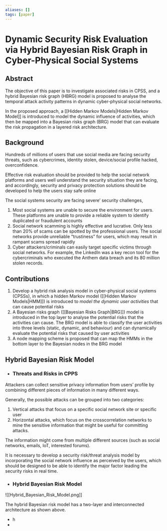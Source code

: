 ```yaml
---
aliases: []
tags: [paper]
---
```


# Dynamic Security Risk Evaluation via Hybrid Bayesian Risk Graph in Cyber-Physical Social Systems

## Abstract
The objective of this paper is to investigate associated risks in CPSS, and a hybrid Bayesian risk graph (HBRG) model is proposed to analyse the temporal attack activity patterns in dynamic cyber-physical social networks.

In the proposed approach, a [[Hidden Markov Models|Hidden Markov Model]] is introduced to model the dynamic influence of activities, which then be mapped into a Bayesian risks graph (BRG) model that can evaluate the risk propagation in a layered risk architecture.

## Background
Hundreds of millions of users that use social media are facing security threats, such as cybercrimes, identity stolen, device/social profile hacked, overconfidence.

Effective risk evaluation should be provided to help the social network platforms and users well understand the security situation they are facing, and accordingly, security and privacy protection solutions should be developed to help the users stay safe online

The social systems security are facing severe’ security challenges,
1. Most social systems are unable to secure the environment for users. These platforms are unable to provide a reliable system to identify duplicated or fraudulent accounts
2. Social network scamming is highly effective and lucrative. Only less than 20% of scams can be spotted by the professional users. The social networks provide unreliable “trustiness” for users, which may result in rampant scams spread rapidly
3. Cyber attackers/criminals can easily target specific victims through social networks. For example, the LinkedIn was a key recon tool for the cybercriminals who executed the Anthem data breach and its 80 million stolen records.

## Contributions
1. Develop a hybrid risk analysis model in cyber-physical social systems (CPSSs), in which a hidden Markov model ([[Hidden Markov Models|HMM]]) is introduced to *model the dynamic user activities* that can cause potential risks
2. A Bayesian risks graph ([[Bayesian Risks Graph|BRG]]) model is introduced in the top layer to analyse the potential risks that the activities can cause. The BRG model is able to classify the user activities into three levels (static, dynamic, and behaviour) and can dynamically evaluate the potential risks that caused by user activities
3. A node mapping scheme is proposed that can map the HMMs in the bottom layer to the Bayesian nodes in the BRG model

## Hybrid Bayesian Risk Model

- ### Threats and Risks in CPPS
Attackers can collect sensitive privacy information from users’ profile by combining different pieces of information in many different ways.

Generally, the possible attacks  can be grouped into two categories:
1. Vertical attacks that focus on a specific social network site or specific user
2. Horizontal attacks, which focus on the crosscorrelation networks to mine the sensitive information that might be useful for committing attacks.

The information might come from multiple different sources (such as social networks, emails, IoT, interested forums).

It is necessary to develop a security risk/threat analysis model by incorporating the social network influence as perceived by the users, which should be designed to be able to identify the major factor leading the security risks in real time.

- ### Hybrid Bayesian Risk Model

![[Hybrid_Bayesian_Risk_Model.png]]

The hybrid Bayesian risk model has a two-layer and interconnected architecture as shown above.
- h
- 